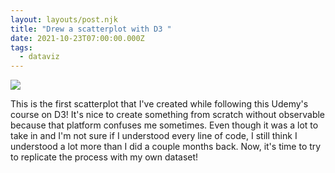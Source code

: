 ```yaml
---
layout: layouts/post.njk
title: "Drew a scatterplot with D3 "
date: 2021-10-23T07:00:00.000Z
tags:
  - dataviz
---
```



![](/images/uploads/screen-shot-2021-10-23-at-6.55.17-pm.jpg)

This is the first scatterplot that I've created while following this Udemy's course on D3! It's nice to create something from scratch without observable because that platform confuses me sometimes. Even though it was a lot to take in and I'm not sure if I understood every line of code, I still think I understood a lot more than I did a couple months back. Now, it's time to try to replicate the process with my own dataset!